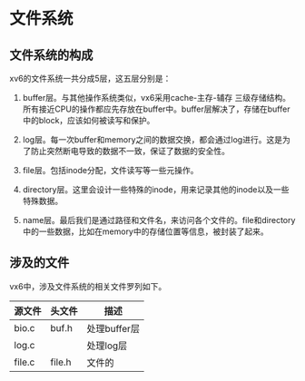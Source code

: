 # 文件系统

## 文件系统的构成

xv6的文件系统一共分成5层，这五层分别是：

1. buffer层。与其他操作系统类似，vx6采用cache-主存-辅存 三级存储结构。所有接近CPU的操作都应先存放在buffer中。buffer层解决了，存储在buffer中的block，应该如何被读写和保护。

2. log层。每一次buffer和memory之间的数据交换，都会通过log进行。这是为了防止突然断电导致的数据不一致，保证了数据的安全性。

3. file层。包括inode分配，文件读写等一些元操作。

4. directory层。这里会设计一些特殊的inode，用来记录其他的inode以及一些特殊数据。

5. name层。最后我们是通过路径和文件名，来访问各个文件的。file和directory中的一些数据，比如在memory中的存储位置等信息，被封装了起来。

## 涉及的文件
vx6中，涉及文件系统的相关文件罗列如下。

源文件 | 头文件 | 描述
-|-|-
bio.c|buf.h|处理buffer层|
log.c||处理log层|
file.c|file.h|文件的